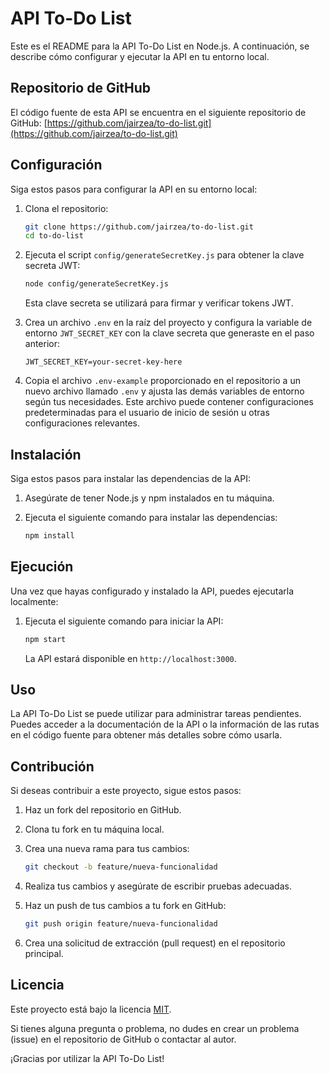 # API To-Do List

Este es el README para la API To-Do List en Node.js. A continuación, se describe cómo configurar y ejecutar la API en tu entorno local.

## Repositorio de GitHub

El código fuente de esta API se encuentra en el siguiente repositorio de GitHub: [https://github.com/jairzea/to-do-list.git](https://github.com/jairzea/to-do-list.git)

## Configuración

Siga estos pasos para configurar la API en su entorno local:

1. Clona el repositorio:

   ```bash
   git clone https://github.com/jairzea/to-do-list.git
   cd to-do-list
   ```

2. Ejecuta el script `config/generateSecretKey.js` para obtener la clave secreta JWT:

   ```bash
   node config/generateSecretKey.js
   ```

   Esta clave secreta se utilizará para firmar y verificar tokens JWT.

3. Crea un archivo `.env` en la raíz del proyecto y configura la variable de entorno `JWT_SECRET_KEY` con la clave secreta que generaste en el paso anterior:

   ```
   JWT_SECRET_KEY=your-secret-key-here
   ```

4. Copia el archivo `.env-example` proporcionado en el repositorio a un nuevo archivo llamado `.env` y ajusta las demás variables de entorno según tus necesidades. Este archivo puede contener configuraciones predeterminadas para el usuario de inicio de sesión u otras configuraciones relevantes.

## Instalación

Siga estos pasos para instalar las dependencias de la API:

1. Asegúrate de tener Node.js y npm instalados en tu máquina.

2. Ejecuta el siguiente comando para instalar las dependencias:

   ```bash
   npm install
   ```

## Ejecución

Una vez que hayas configurado y instalado la API, puedes ejecutarla localmente:

1. Ejecuta el siguiente comando para iniciar la API:

   ```bash
   npm start
   ```

   La API estará disponible en `http://localhost:3000`.

## Uso

La API To-Do List se puede utilizar para administrar tareas pendientes. Puedes acceder a la documentación de la API o la información de las rutas en el código fuente para obtener más detalles sobre cómo usarla.

## Contribución

Si deseas contribuir a este proyecto, sigue estos pasos:

1. Haz un fork del repositorio en GitHub.

2. Clona tu fork en tu máquina local.

3. Crea una nueva rama para tus cambios:

   ```bash
   git checkout -b feature/nueva-funcionalidad
   ```

4. Realiza tus cambios y asegúrate de escribir pruebas adecuadas.

5. Haz un push de tus cambios a tu fork en GitHub:

   ```bash
   git push origin feature/nueva-funcionalidad
   ```

6. Crea una solicitud de extracción (pull request) en el repositorio principal.

## Licencia

Este proyecto está bajo la licencia [MIT](LICENSE).

Si tienes alguna pregunta o problema, no dudes en crear un problema (issue) en el repositorio de GitHub o contactar al autor.

¡Gracias por utilizar la API To-Do List!
